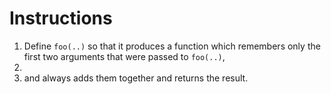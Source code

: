 # Instructions

1. Define `foo(..)` so that it produces a function which remembers only the first two arguments that were passed to `foo(..)`, 
2. 
3. and always adds them together and returns the result.
